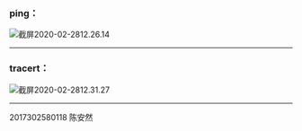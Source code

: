 ### ping：

![截屏2020-02-2812.26.14](/Users/chenanran/Desktop/截屏2020-02-2812.26.14.png)

------

### tracert：

![截屏2020-02-2812.31.27](/Users/chenanran/Desktop/截屏2020-02-2812.31.27.png)

------

2017302580118 陈安然